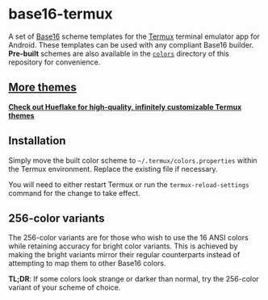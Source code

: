 # base16-termux

A set of [Base16](https://github.com/chriskempson/base16) scheme templates for
the [Termux](https://github.com/termux/) terminal emulator app for Android. These
templates can be used with any compliant Base16 builder. **Pre-built** schemes
are also available in the [`colors`](https://github.com/kdrag0n/base16-termux/tree/master/colors)
directory of this repository for convenience.

## [More themes](https://hueflake.dev/?utm_source=gh-base16-termux)

[**Check out Hueflake for high-quality, infinitely customizable Termux themes**](https://hueflake.dev/?utm_source=gh-base16-termux)

## Installation

Simply move the built color scheme to `~/.termux/colors.properties` within the
Termux environment. Replace the existing file if necessary.

You will need to either restart Termux or run the `termux-reload-settings`
command for the change to take effect.

## 256-color variants

The 256-color variants are for those who wish to use the 16 ANSI colors while
retaining accuracy for bright color variants. This is achieved by making the
bright variants mirror their regular counterparts instead of attempting to map
them to other Base16 colors.

**TL;DR**: If some colors look strange or darker than normal, try the
256-color variant of your scheme of choice.
